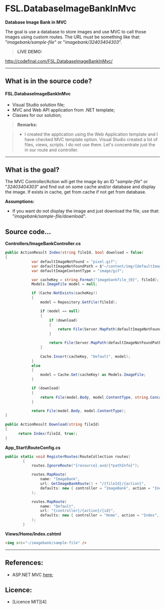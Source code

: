 # FSL.DatabaseImageBankInMvc

**Database Image Bank in MVC**

The goal is use a database to store images and use MVC to call those images using custom routes. The URL must be something like that: "*imagebank/sample-file*" or "*imagebank/32403404303*".


> **LIVE DEMO:**
> 
http://codefinal.com/FSL.DatabaseImageBankInMvc/

---

What is in the source code?
---

#### <i class="icon-file"></i> FSL.DatabaseImageBankInMvc

- Visual Studio solution file;
- MVC and Web API application from .NET template;
- Classes for our solution; 

> **Remarks:**

> - I created the application using the Web Application template and I have checked MVC template option. Visual Studio created a lot of files, views, scripts. I do not use them. Let's concentrate just the in our route and controller.

---

What is the goal?
---

The MVC Controller/Action will get the image by an ID "*sample-file*" or "*32403404303*" and find out on some cache and/or database and display the image. If exists in cache, get from cache if not get from database.

**Assumptions:**
- If you want do not display the image and just download the file, use that:
"*imagebank/sample-file/download*".


Source code...
---

**Controllers/ImageBankController.cs**
```csharp
public ActionResult Index(string fileId, bool download = false)
{
            var defaultImageNotFound = "pixel.gif";
            var defaultImageNotFoundPath = $"~/content/img/{defaultImageNotFound}";
            var defaultImageContentType = "image/gif";

            var cacheKey = string.Format("imagebankfile_{0}", fileId);
            Models.ImageFile model = null;

            if (Cache.NotExists(cacheKey))
            {
                model = Repository.GetFile(fileId);

                if (model == null)
                {
                    if (download)
                    {
                        return File(Server.MapPath(defaultImageNotFoundPath), defaultImageContentType, defaultImageNotFound);
                    }

                    return File(Server.MapPath(defaultImageNotFoundPath), defaultImageContentType);
                }
                
                Cache.Insert(cacheKey, "Default", model);
            }
            else
            {
                model = Cache.Get(cacheKey) as Models.ImageFile;
            }

            if (download)
            {
                return File(model.Body, model.ContentType, string.Concat(fileId, model.Extension));
            }

            return File(model.Body, model.ContentType);
}
        
public ActionResult Download(string fileId)
{
	  return Index(fileId, true);
}
```

**App_Start\RouteConfig.cs**
```csharp
public static void RegisterRoutes(RouteCollection routes)
        {
            routes.IgnoreRoute("{resource}.axd/{*pathInfo}");

            routes.MapRoute(
                name: "ImageBank",
                url: GetImageBankRoute() + "/{fileId}/{action}",
                defaults: new { controller = "ImageBank", action = "Index" }
            );

            routes.MapRoute(
                name: "Default",
                url: "{controller}/{action}/{id}",
                defaults: new { controller = "Home", action = "Index", id = UrlParameter.Optional }
            );
        }
```


**Views/Home/Index.cshtml**
```html
<img src="~/imagebank/sample-file" />
```

----------

References:
---

- ASP.NET MVC [here][1];

Licence:
---

- [Licence MIT][4]


  [1]: https://www.asp.net/mvc

